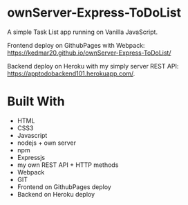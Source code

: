 # ownServer-Express-ToDoList
A simple Task List app running on Vanilla JavaScript. 

Frontend deploy on GithubPages with Webpack: https://kedmar20.github.io/ownServer-Express-ToDoList/

Backend deploy on Heroku with my simply server REST API: https://apptodobackend101.herokuapp.com/.

# Built With
- HTML
- CSS3 
- Javascript
- nodejs + own server
- npm
- Expressjs
- my own REST API + HTTP methods
- Webpack
- GIT
- Frontend on GithubPages deploy
- Backend on Heroku deploy

